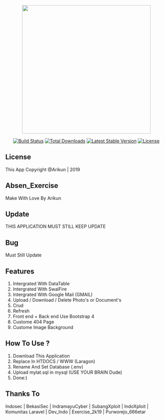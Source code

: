 
<p align="center"><img src="https://res.cloudinary.com/dtfbvvkyp/image/upload/v1566331377/laravel-logolockup-cmyk-red.svg" width="400">
</p>


<p align="center">
<a href="https://travis-ci.org/laravel/framework"><img src="https://travis-ci.org/laravel/framework.svg" alt="Build Status"></a>
<a href="https://packagist.org/packages/laravel/framework"><img src="https://poser.pugx.org/laravel/framework/d/total.svg" alt="Total Downloads"></a>
<a href="https://packagist.org/packages/laravel/framework"><img src="https://poser.pugx.org/laravel/framework/v/stable.svg" alt="Latest Stable Version"></a>
<a href="https://packagist.org/packages/laravel/framework"><img src="https://poser.pugx.org/laravel/framework/license.svg" alt="License"></a>

## License

This App Copyright @Arikun | 2019 


## Absen_Exercise
Make With Love By Arikun

## Update
THIS APPLICATION MUST STILL KEEP UPDATE

## Bug

Must Still Update

## Features

1. Intergrated With DataTable
2. Intergrated With SwalFire
3. Intergrated With Google Mail (GMAIL)
4. Upload / Download / Delete Photo's or Document's
5. Crud 
6. Refresh 
7. Front end + Back end Use Bootstrap 4
8. Custome 404 Page 
9. Custome Image Background 


## How To Use ?

1. Download This Application
2. Replace In HTDOCS / WWW (Laragon)
3. Rename And Set Database (.env)
4. Upload mylat.sql in mysql (USE YOUR BRAIN Dude)
5. Done:)

## Thanks To

Indosec | 
BekasiSec | 
IndramayuCyber | 
SubangXploit | 
IndoXploit | Komunitas Laravel | Dev_Indo | Exercise_2k19 | Purworejo_666etar
